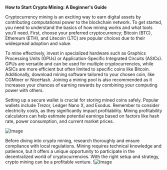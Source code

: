 **How to Start Crypto Mining: A Beginner's Guide**

Cryptocurrency mining is an exciting way to earn digital assets by contributing computational power to the blockchain network. To get started, you need to understand the basics of how mining works and what tools you'll need. First, choose your preferred cryptocurrency; Bitcoin (BTC), Ethereum (ETH), and Litecoin (LTC) are popular choices due to their widespread adoption and value. 

To mine effectively, invest in specialized hardware such as Graphics Processing Units (GPUs) or Application-Specific Integrated Circuits (ASICs). GPUs are versatile and can be used for multiple cryptocurrencies, while ASICs are more efficient but often limited to specific coins like Bitcoin. Additionally, download mining software tailored to your chosen coin, like CGMiner or NiceHash. Joining a mining pool is also recommended as it increases your chances of earning rewards by combining your computing power with others.

Setting up a secure wallet is crucial for storing mined coins safely. Popular wallets include Trezor, Ledger Nano X, and Exodus. Remember to consider electricity costs, as they significantly impact profitability. Mining profitability calculators can help estimate potential earnings based on factors like hash rate, power consumption, and current market prices.

![Image](https://github.com/user-attachments/assets/b6e7b7a2-655e-4d44-8baa-20c566a3cb65)

Before diving into crypto mining, research thoroughly and ensure compliance with local regulations. Mining requires technical knowledge and patience, but it offers a unique opportunity to participate in the decentralized world of cryptocurrencies. With the right setup and strategy, crypto mining can be a profitable venture. !![Image](https://github.com/user-attachments/assets/b6e7b7a2-655e-4d44-8baa-20c566a3cb65)